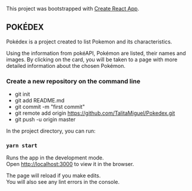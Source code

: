 This project was bootstrapped with [Create React App](https://github.com/facebook/create-react-app).

## POKÉDEX


Pokédex is a project created to list Pokemon and its characteristics.

Using the information from pokéAPI, Pokémon are listed, their names and images.
By clicking on the card, you will be taken to a page with more detailed information about the chosen Pokémon.


### Create a new repository on the command line

- git init
- git add README.md
- git commit -m "first commit"
- git remote add origin https://github.com/TalitaMiguel/Pokedex.git
- git push -u origin master



In the project directory, you can run:

### `yarn start`

Runs the app in the development mode.<br />
Open [http://localhost:3000](http://localhost:3000) to view it in the browser.

The page will reload if you make edits.<br />
You will also see any lint errors in the console.


